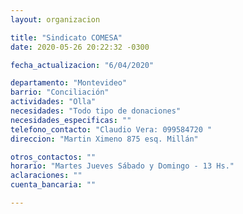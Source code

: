 ```yaml
---
layout: organizacion

title: "Sindicato COMESA"
date: 2020-05-26 20:22:32 -0300

fecha_actualizacion: "6/04/2020"

departamento: "Montevideo"
barrio: "Conciliación"
actividades: "Olla"
necesidades: "Todo tipo de donaciones"
necesidades_especificas: ""
telefono_contacto: "Claudio Vera: 099584720 "
direccion: "Martin Ximeno 875 esq. Millán"

otros_contactos: ""
horario: "Martes Jueves Sábado y Domingo - 13 Hs."
aclaraciones: ""
cuenta_bancaria: ""

---
```

